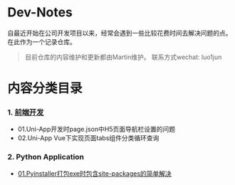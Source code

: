 # Dev-Notes
自最近开始在公司开发项目以来，经常会遇到一些比较花费时间去解决问题的点。在此作为一个记录仓库。
> 目前仓库的内容维护和更新都由Martin维护。
> 联系方式wechat: luo1jun

# **内容分类目录**
### 1. [前端开发](Frontend/)
- 01.Uni-App开发时page.json中H5页面导航栏设置的问题
- 02.Uni-App Vue下实现页面tabs组件分类循环查询
### 2. Python Application
- [01.Pyinstaller打包exe时包含site-packages的简单解决](Frontend/01.Pyinstaller打包exe时包含site-packages的简单解决.md)
